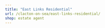 ```yaml
---
title: "East Links Residential"
url: /clacton-on-sea/east-links-residential/
shop: estate agent
---
```

